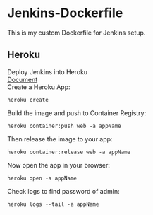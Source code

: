 # Jenkins-Dockerfile

This is my custom Dockerfile for Jenkins setup.

## Heroku
Deploy Jenkins into Heroku  
[Document](https://devcenter.heroku.com/articles/container-registry-and-runtime#getting-started)  
Create a Heroku App:
```shell
heroku create
```
Build the image and push to Container Registry:
```shell
heroku container:push web -a appName
```
Then release the image to your app:
```shell
heroku container:release web -a appName
```
Now open the app in your browser:
```shell
heroku open -a appName
```
Check logs to find password of admin:
```shell
heroku logs --tail -a appName
```
